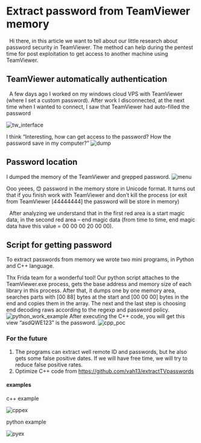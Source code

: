 # Extract password from TeamViewer memory

&nbsp;&nbsp;Hi there, in this article we want to tell about our little research about password security in TeamViewer. The method can help during the pentest time for post exploitation to get access to another machine using TeamViewer. 

## TeamViewer automatically authentication
&nbsp;&nbsp;A few days ago I worked on my windows cloud VPS with TeamViewer (where I set a custom password). After work I disconnected, at the next time when I wanted to connect, I saw that TeamViewer had auto-filled the password  

![tw_interface](https://github.com/vah13/extractTVpasswords/blob/master/img/tw_interface.png)

I think “Interesting, how can get access to the password? How the password save in my computer?”
![dump](https://github.com/vah13/extractTVpasswords/blob/master/img/dump.png)

## Password location
I dumped the memory of the TeamViewer and grepped password. 
![menu](https://github.com/vah13/extractTVpasswords/blob/master/img/menu.png)

Ooo yeees, 😊 password in the memory store in Unicode format. It turns out that if you finish work with TeamViewer and don’t kill the process (or exit from TeamViewer
[44444444]
the password will be store in memory) 

&nbsp;&nbsp;After analyzing we understand that in the first red area is a start magic data, in the second red area – end magic data (from time to time, end magic data have this value = 00 00 00 20 00 00).

## Script for getting password 
To extract passwords from memory we wrote two mini programs, in Python and C++ language.

Thx Frida team for a wonderful tool! Our python script attaches to the TeamViewer.exe process, gets the base address and memory size of each library in this process. After that, it dumps one by one memory area, searches parts with [00 88] bytes at the start and [00 00 00] bytes in the end and copies them in the array. The next and the last step is choosing end decoding raws according to the regexp and password policy.
![python_work_example](https://github.com/vah13/extractTVpasswords/blob/master/img/python_work_example.png)
After executing the C++ code, you will get this view “asdQWE123” is the password.
![cpp_poc](https://github.com/vah13/extractTVpasswords/blob/master/img/cpp_poc.png)
 
### For the future
1.	The programs can extract well remote ID and passwords, but he also gets some false positive dates. If we will have free time, we will try to reduce false positive rates. 
2.	Optimize C++ code from https://github.com/vah13/extractTVpasswords

#### examples
c++ example

![cppex](https://github.com/vah13/extractTVpassword/blob/master/img/cpp_work_example.png?raw=true)


python example

![pyex](https://github.com/vah13/extractTVpasswords/blob/master/img/python_work_example.png?raw=true)
